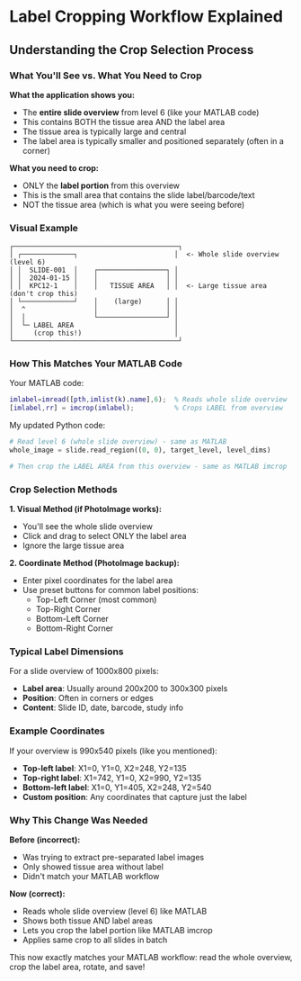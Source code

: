 # Label Cropping Workflow Explained

## Understanding the Crop Selection Process

### What You'll See vs. What You Need to Crop

**What the application shows you:**
- The **entire slide overview** from level 6 (like your MATLAB code)
- This contains BOTH the tissue area AND the label area
- The tissue area is typically large and central
- The label area is typically smaller and positioned separately (often in a corner)

**What you need to crop:**
- ONLY the **label portion** from this overview
- This is the small area that contains the slide label/barcode/text
- NOT the tissue area (which is what you were seeing before)

### Visual Example

```
┌─────────────────────────────────────────┐
│ ┌─────────────┐                        │  <- Whole slide overview (level 6)
│ │  SLIDE-001  │    ┌─────────────────┐ │
│ │  2024-01-15 │    │                 │ │  
│ │  KPC12-1    │    │   TISSUE AREA   │ │  <- Large tissue area (don't crop this)
│ └─────────────┘    │    (large)      │ │
│  ^                 │                 │ │
│  │                 └─────────────────┘ │
│  └─ LABEL AREA                         │
│     (crop this!)                       │
└─────────────────────────────────────────┘
```

### How This Matches Your MATLAB Code

Your MATLAB code:
```matlab
imlabel=imread([pth,imlist(k).name],6);  % Reads whole slide overview
[imlabel,rr] = imcrop(imlabel);          % Crops LABEL from overview
```

My updated Python code:
```python
# Read level 6 (whole slide overview) - same as MATLAB
whole_image = slide.read_region((0, 0), target_level, level_dims)

# Then crop the LABEL AREA from this overview - same as MATLAB imcrop
```

### Crop Selection Methods

**1. Visual Method (if PhotoImage works):**
- You'll see the whole slide overview
- Click and drag to select ONLY the label area
- Ignore the large tissue area

**2. Coordinate Method (PhotoImage backup):**
- Enter pixel coordinates for the label area
- Use preset buttons for common label positions:
  - Top-Left Corner (most common)
  - Top-Right Corner  
  - Bottom-Left Corner
  - Bottom-Right Corner

### Typical Label Dimensions

For a slide overview of 1000x800 pixels:
- **Label area**: Usually around 200x200 to 300x300 pixels
- **Position**: Often in corners or edges
- **Content**: Slide ID, date, barcode, study info

### Example Coordinates

If your overview is 990x540 pixels (like you mentioned):
- **Top-left label**: X1=0, Y1=0, X2=248, Y2=135
- **Top-right label**: X1=742, Y1=0, X2=990, Y2=135  
- **Bottom-left label**: X1=0, Y1=405, X2=248, Y2=540
- **Custom position**: Any coordinates that capture just the label

### Why This Change Was Needed

**Before (incorrect):**
- Was trying to extract pre-separated label images
- Only showed tissue area without label
- Didn't match your MATLAB workflow

**Now (correct):**
- Reads whole slide overview (level 6) like MATLAB
- Shows both tissue AND label areas
- Lets you crop the label portion like MATLAB imcrop
- Applies same crop to all slides in batch

This now exactly matches your MATLAB workflow: read the whole overview, crop the label area, rotate, and save!